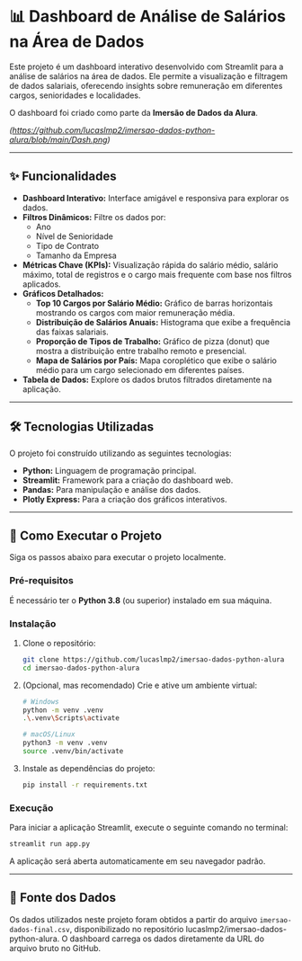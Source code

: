 # 📊 Dashboard de Análise de Salários na Área de Dados

Este projeto é um dashboard interativo desenvolvido com Streamlit para a análise de salários na área de dados. Ele permite a visualização e filtragem de dados salariais, oferecendo insights sobre remuneração em diferentes cargos, senioridades e localidades.

O dashboard foi criado como parte da **Imersão de Dados da Alura**.

 
*(https://github.com/lucaslmp2/imersao-dados-python-alura/blob/main/Dash.png)*

---

## ✨ Funcionalidades

- **Dashboard Interativo:** Interface amigável e responsiva para explorar os dados.
- **Filtros Dinâmicos:** Filtre os dados por:
  - Ano
  - Nível de Senioridade
  - Tipo de Contrato
  - Tamanho da Empresa
- **Métricas Chave (KPIs):** Visualização rápida do salário médio, salário máximo, total de registros e o cargo mais frequente com base nos filtros aplicados.
- **Gráficos Detalhados:**
  - **Top 10 Cargos por Salário Médio:** Gráfico de barras horizontais mostrando os cargos com maior remuneração média.
  - **Distribuição de Salários Anuais:** Histograma que exibe a frequência das faixas salariais.
  - **Proporção de Tipos de Trabalho:** Gráfico de pizza (donut) que mostra a distribuição entre trabalho remoto e presencial.
  - **Mapa de Salários por País:** Mapa coroplético que exibe o salário médio para um cargo selecionado em diferentes países.
- **Tabela de Dados:** Explore os dados brutos filtrados diretamente na aplicação.

---

## 🛠️ Tecnologias Utilizadas

O projeto foi construído utilizando as seguintes tecnologias:

- **Python:** Linguagem de programação principal.
- **Streamlit:** Framework para a criação do dashboard web.
- **Pandas:** Para manipulação e análise dos dados.
- **Plotly Express:** Para a criação dos gráficos interativos.

---

## 🚀 Como Executar o Projeto

Siga os passos abaixo para executar o projeto localmente.

### Pré-requisitos

É necessário ter o **Python 3.8** (ou superior) instalado em sua máquina.

### Instalação

1.  Clone o repositório:
    ```bash
    git clone https://github.com/lucaslmp2/imersao-dados-python-alura
    cd imersao-dados-python-alura
    ```

2.  (Opcional, mas recomendado) Crie e ative um ambiente virtual:
    ```bash
    # Windows
    python -m venv .venv
    .\.venv\Scripts\activate
    
    # macOS/Linux
    python3 -m venv .venv
    source .venv/bin/activate
    ```

3.  Instale as dependências do projeto:
    ```bash
    pip install -r requirements.txt
    ```

### Execução

Para iniciar a aplicação Streamlit, execute o seguinte comando no terminal:
```bash
streamlit run app.py
```

A aplicação será aberta automaticamente em seu navegador padrão.

---

## 📄 Fonte dos Dados

Os dados utilizados neste projeto foram obtidos a partir do arquivo `imersao-dados-final.csv`, disponibilizado no repositório lucaslmp2/imersao-dados-python-alura. O dashboard carrega os dados diretamente da URL do arquivo bruto no GitHub.